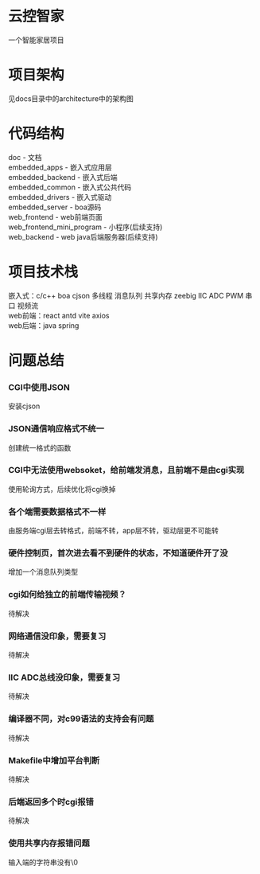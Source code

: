 # 云控智家
一个智能家居项目

# 项目架构
见docs目录中的architecture中的架构图

# 代码结构
doc - 文档  
embedded_apps - 嵌入式应用层  
embedded_backend - 嵌入式后端  
embedded_common - 嵌入式公共代码  
embedded_drivers - 嵌入式驱动  
embedded_server - boa源码  
web_frontend - web前端页面  
web_frontend_mini_program - 小程序(后续支持)  
web_backend - web java后端服务器(后续支持)  

# 项目技术栈
嵌入式：c/c++ boa cjson 多线程 消息队列 共享内存 zeebig IIC ADC PWM 串口 视频流  
web前端：react antd vite axios  
web后端：java spring  

# 问题总结
### CGI中使用JSON
安装cjson

### JSON通信响应格式不统一
创建统一格式的函数

### CGI中无法使用websoket，给前端发消息，且前端不是由cgi实现
使用轮询方式，后续优化将cgi换掉

### 各个端需要数据格式不一样
由服务端cgi层去转格式，前端不转，app层不转，驱动层更不可能转







### 硬件控制页，首次进去看不到硬件的状态，不知道硬件开了没
增加一个消息队列类型

### cgi如何给独立的前端传输视频？
待解决

### 网络通信没印象，需要复习
待解决

### IIC ADC总线没印象，需要复习
待解决

### 编译器不同，对c99语法的支持会有问题
待解决

### Makefile中增加平台判断
待解决

### 后端返回多个时cgi报错
待解决

### 使用共享内存报错问题
输入端的字符串没有\0
